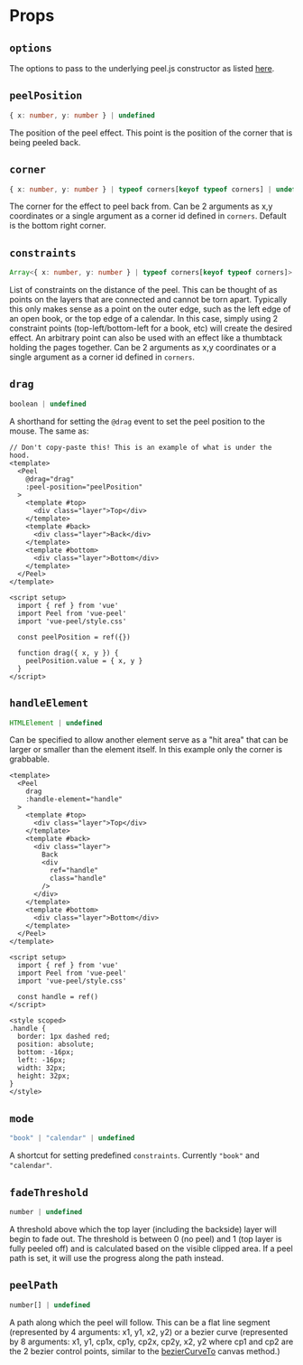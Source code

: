 <script setup>
  import { ref } from 'vue';
  import Peel, { corners } from '../../dist/vue-peel';
  import '../../dist/style.css';

  const handle = ref();
</script>

# Props

## `options`

The options to pass to the underlying peel.js constructor as listed [here](https://andrewplummer.github.io/peel-js/#options).

## `peelPosition`

```typescript
{ x: number, y: number } | undefined
```

The position of the peel effect. This point is the position of the corner that is being peeled back.

## `corner`

```typescript
{ x: number, y: number } | typeof corners[keyof typeof corners] | undefined
```

The corner for the effect to peel back from. Can be 2 arguments as x,y coordinates or a single argument as a corner id defined in `corners`. Default is the bottom right corner.

## `constraints`

```typescript
Array<{ x: number, y: number } | typeof corners[keyof typeof corners]> | undefined
```

List of constraints on the distance of the peel. This can be thought of as points on the layers that are connected and cannot be torn apart. Typically this only makes sense as a point on the outer edge, such as the left edge of an open book, or the top edge of a calendar. In this case, simply using 2 constraint points (top-left/bottom-left for a book, etc) will create the desired effect. An arbitrary point can also be used with an effect like a thumbtack holding the pages together. Can be 2 arguments as x,y coordinates or a single argument as a corner id defined in `corners`.

## `drag`

```typescript
boolean | undefined
```

A shorthand for setting the `@drag` event to set the peel position to the mouse. The same as:

```vue
// Don't copy-paste this! This is an example of what is under the hood.
<template>
  <Peel
    @drag="drag"
    :peel-position="peelPosition"
  >
    <template #top>
      <div class="layer">Top</div>
    </template>
    <template #back>
      <div class="layer">Back</div>
    </template>
    <template #bottom>
      <div class="layer">Bottom</div>
    </template>
  </Peel>
</template>

<script setup>
  import { ref } from 'vue'
  import Peel from 'vue-peel'
  import 'vue-peel/style.css'

  const peelPosition = ref({})

  function drag({ x, y }) {
    peelPosition.value = { x, y }
  }
</script>
```

## `handleElement`

```typescript
HTMLElement | undefined
```

Can be specified to allow another element serve as a "hit area" that can be larger or smaller than the element itself.
In this example only the corner is grabbable.

<div class="peelWrapper">
  <Peel
    class="peelContainer"
    drag
    :handle-element="handle"
  >
    <template #top>
      <div class="layer">Top</div>
    </template>
    <template #back>
      <div class="layer">
        Back
        <div 
          ref="handle" 
          class="handle"
        />
      </div>
    </template>
    <template #bottom>
      <div class="layer">Bottom</div>
    </template>
  </Peel>
</div>

```vue
<template>
  <Peel
    drag
    :handle-element="handle"
  >
    <template #top>
      <div class="layer">Top</div>
    </template>
    <template #back>
      <div class="layer">
        Back
        <div 
          ref="handle" 
          class="handle"
        />
      </div>
    </template>
    <template #bottom>
      <div class="layer">Bottom</div>
    </template>
  </Peel>
</template>

<script setup>
  import { ref } from 'vue'
  import Peel from 'vue-peel'
  import 'vue-peel/style.css'

  const handle = ref()
</script>

<style scoped>
.handle {
  border: 1px dashed red;
  position: absolute;
  bottom: -16px;
  left: -16px;
  width: 32px;
  height: 32px;
}
</style>
```

## `mode`

```typescript
"book" | "calendar" | undefined
```

A shortcut for setting predefined `constraints`. Currently `"book"` and `"calendar"`.

## `fadeThreshold`

```typescript
number | undefined
```

A threshold above which the top layer (including the backside) layer will begin to fade out. The threshold is between 0 (no peel) and 1 (top layer is fully peeled off) and is calculated based on the visible clipped area. If a peel path is set, it will use the progress along the path instead.

## `peelPath`

```typescript
number[] | undefined
```

A path along which the peel will follow. This can be a flat line segment (represented by 4 arguments: x1, y1, x2, y2) or a bezier curve (represented by 8 arguments: x1, y1, cp1x, cp1y, cp2x, cp2y, x2, y2 where cp1 and cp2 are the 2 bezier control points, similar to the [bezierCurveTo](https://developer.mozilla.org/en-US/docs/Web/API/Canvas_API/Tutorial/Drawing_shapes#Cubic_Bezier_curves) canvas method.)

<style scoped lang="scss">
@import '../style.scss';

.handle {
  border: 1px dashed red;
  position: absolute;
  bottom: -16px;
  left: -16px;
  width: 32px;
  height: 32px;
}
</style>

